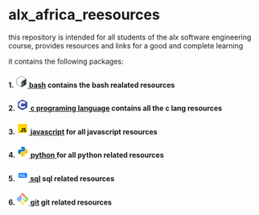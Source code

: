 # alx_africa_reesources
this repository is intended for all students of the alx software engineering course, provides resources and links for a good and complete learning

it contains the following packages:
####  1. [<img src="./images/bash.png" width="24" height="24"> bash](./bash/README.md) contains the bash realated resources 
#### 2. [<img width="24" height="24" src="./images/c.png"> c programing language](./C/README.md) contains all the c lang resources 
#### 3. [<img width="24" height="24" src="./images/js.png"> javascript](./javascript/README.md) for all javascript resources 
#### 4. [<img width="24" height="24" src="./images/python.png"> python ](./python/README.md) for all python related resources 
#### 5. [<img width="24" height="24" src="./images/sql.png"> sql](./sql/README.md) sql related resources 
#### 6. [<img width="24" height="24" src="./images/git.png"> git](./git/README.md) git related resources
